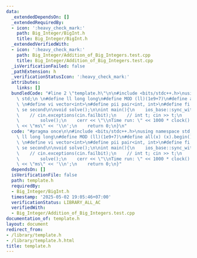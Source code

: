 ```yaml
---
data:
  _extendedDependsOn: []
  _extendedRequiredBy:
  - icon: ':heavy_check_mark:'
    path: Big_Integer/BigInt.h
    title: Big_Integer/BigInt.h
  _extendedVerifiedWith:
  - icon: ':heavy_check_mark:'
    path: Big_Integer/Addition_of_Big_Integers.test.cpp
    title: Big_Integer/Addition_of_Big_Integers.test.cpp
  _isVerificationFailed: false
  _pathExtension: h
  _verificationStatusIcon: ':heavy_check_mark:'
  attributes:
    links: []
  bundledCode: "#line 2 \"template.h\"\n\n#include <bits/stdc++.h>\nusing namespace\
    \ std;\n \n#define ll long long\n#define MOD (ll)(1e9+7)\n#define all(x) (x).begin(),(x).end()\n\
    \ \n#define vi vector<int>\n#define pii pair<int, int>\n#define fi first\n#define\
    \ se second\n\nvoid solve();\n\nint main(){\n    ios_base::sync_with_stdio(false);cin.tie(NULL);\n\
    \    // cin.exceptions(cin.failbit);\n    // int t; cin >> t;\n    // while(t--)\n\
    \        solve();\n    cerr << \"\\nTime run: \" << 1000 * clock() / CLOCKS_PER_SEC\
    \ << \"ms\" << '\\n';\n    return 0;\n}\n"
  code: "#pragma once\n\n#include <bits/stdc++.h>\nusing namespace std;\n \n#define\
    \ ll long long\n#define MOD (ll)(1e9+7)\n#define all(x) (x).begin(),(x).end()\n\
    \ \n#define vi vector<int>\n#define pii pair<int, int>\n#define fi first\n#define\
    \ se second\n\nvoid solve();\n\nint main(){\n    ios_base::sync_with_stdio(false);cin.tie(NULL);\n\
    \    // cin.exceptions(cin.failbit);\n    // int t; cin >> t;\n    // while(t--)\n\
    \        solve();\n    cerr << \"\\nTime run: \" << 1000 * clock() / CLOCKS_PER_SEC\
    \ << \"ms\" << '\\n';\n    return 0;\n}"
  dependsOn: []
  isVerificationFile: false
  path: template.h
  requiredBy:
  - Big_Integer/BigInt.h
  timestamp: '2025-05-02 19:05:46+07:00'
  verificationStatus: LIBRARY_ALL_AC
  verifiedWith:
  - Big_Integer/Addition_of_Big_Integers.test.cpp
documentation_of: template.h
layout: document
redirect_from:
- /library/template.h
- /library/template.h.html
title: template.h
---
```

